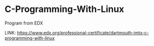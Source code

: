 # C-Programming-With-Linux
Program from EDX

LINK: https://www.edx.org/professional-certificate/dartmouth-imtx-c-programming-with-linux
